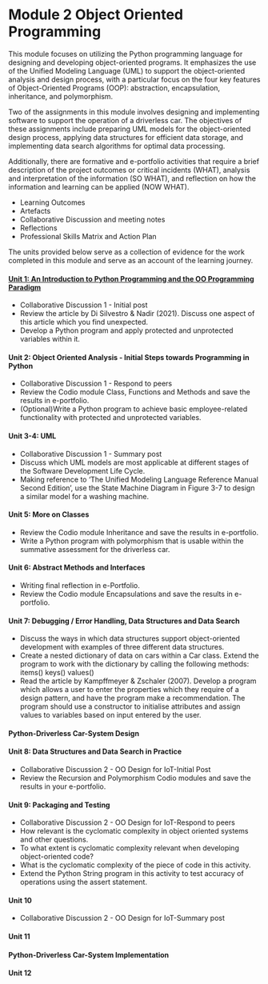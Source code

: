 # Module 2 Object Oriented Programming

This module focuses on utilizing the Python programming language for designing and developing object-oriented programs. It emphasizes the use of the Unified Modeling Language (UML) to support the object-oriented analysis and design process, with a particular focus on the four key features of Object-Oriented Programs (OOP): abstraction, encapsulation, inheritance, and polymorphism.

Two of the assignments in this module involves designing and implementing software to support the operation of a driverless car. The objectives of these assignments include preparing UML models for the object-oriented design process, applying data structures for efficient data storage, and implementing data search algorithms for optimal data processing.

Additionally, there are formative and e-portfolio activities that require a brief description of the project outcomes or critical incidents (WHAT), analysis and interpretation of the information (SO WHAT), and reflection on how the information and learning can be applied (NOW WHAT).
 - Learning Outcomes
 - Artefacts
 - Collaborative Discussion and meeting notes
 - Reflections
 - Professional Skills Matrix and Action Plan

The units provided below serve as a collection of evidence for the work completed in this module and serve as an account of the learning journey.

#### [Unit 1: An Introduction to Python Programming and the OO Programming Paradigm](https://helenhelene.github.io/eportfolio/pdf/sample_presentation.pdf)
 - Collaborative Discussion 1 - Initial post
 - Review the article by Di Silvestro & Nadir (2021). Discuss one aspect of this article which you find unexpected.
 - Develop a Python program and apply protected and unprotected variables within it.

#### Unit 2: Object Oriented Analysis - Initial Steps towards Programming in Python
 - Collaborative Discussion 1 - Respond to peers
 - Review the Codio module Class, Functions and Methods and save the results in e-portfolio.
 - (Optional)Write a Python program to achieve basic employee-related functionality with protected and unprotected variables. 

#### Unit 3-4: UML
 - Collaborative Discussion 1 - Summary post 
 - Discuss which UML models are most applicable at different stages of the Software Development Life Cycle.
 - Making reference to ‘The Unified Modeling Language Reference Manual Second Edition’, use the State Machine Diagram in Figure 3-7 to design a similar model for a washing machine.

#### Unit 5: More on Classes
 - Review the Codio module Inheritance and save the results in e-portfolio. 
 - Write a Python program with polymorphism that is usable within the summative assessment for the driverless car.

#### Unit 6: Abstract Methods and Interfaces
 - Writing final reflection in e-Portfolio.
 - Review the Codio module Encapsulations and save the results in e-portfolio.

#### Unit 7: Debugging / Error Handling, Data Structures and Data Search
 - Discuss the ways in which data structures support object-oriented development with examples of three different data structures.
 - Create a nested dictionary of data on cars within a Car class. Extend the program to work with the dictionary by calling the following methods:
     items()
     keys()
     values()
 - Read the article by Kampffmeyer & Zschaler (2007). Develop a program which allows a user to enter the properties which they require of a design pattern, and have the program make a recommendation. The program should use a constructor to initialise attributes and assign values to variables based on input entered by the user.

#### Python-Driverless Car-System Design

#### Unit 8: Data Structures and Data Search in Practice
 - Collaborative Discussion 2 - OO Design for IoT-Initial Post
 - Review the Recursion and Polymorphism Codio modules and save the results in your e-portfolio.

#### Unit 9: Packaging and Testing
 - Collaborative Discussion 2 - OO Design for IoT-Respond to peers
 - How relevant is the cyclomatic complexity in object oriented systems and other questions.
 - To what extent is cyclomatic complexity relevant when developing object-oriented code?
 - What is the cyclomatic complexity of the piece of code in this activity.
 - Extend the Python String program in this activity to test accuracy of operations using the assert statement.

#### Unit 10
 - Collaborative Discussion 2 - OO Design for IoT-Summary post

#### Unit 11
#### Python-Driverless Car-System Implementation
#### Unit 12




